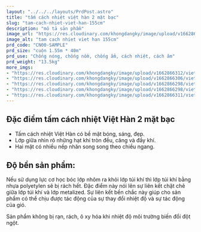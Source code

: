 ```yaml
---
layout: "../../../layouts/PrdPost.astro"
title: "tấm cách nhiệt việt hàn 2 mặt bạc"
slug: "tam-cach-nhiet-viet-han-155cm"
description: "mô tả sản phẩm"
image_url: "https://res.cloudinary.com/khongdangky/image/upload/v1662866298/viethan/sp/cn/e154a043f3ce36906fdf_qil2vx.jpg"
image_alt: "tam cach nhiet viet han 155cm"
prd_code: "CN00-SAMPLE"
prd_size: "cuộn 1.55m * 40m"
prd_use: "Chống nóng, chống nồm, chống ẩm, cách nhiệt, cách âm"
prd_weight: "13.5kg"
more_imgs:
- "https://res.cloudinary.com/khongdangky/image/upload/v1662866312/viethan/sp/cn/aWzhcxXw_oxsrrs.jpg"
- "https://res.cloudinary.com/khongdangky/image/upload/v1662866306/viethan/sp/cn/jwuuPSDA_nspsxt.jpg"
- "https://res.cloudinary.com/khongdangky/image/upload/v1662866298/viethan/sp/cn/09f06d1f3e92fbcca283_y6hvln.jpg"
- "https://res.cloudinary.com/khongdangky/image/upload/v1662866298/viethan/sp/cn/e154a043f3ce36906fdf_qil2vx.jpg"
- "https://res.cloudinary.com/khongdangky/image/upload/v1662866311/viethan/sp/cn/c_5OdRGw_jmza16.jpg"
---
```


## Đặc điểm tấm cách nhiệt Việt Hàn 2 mặt bạc

- Tấm cách nhiệt Việt Hàn có bề mặt bóng, sáng, đẹp.
- Lớp giữa nhìn rõ những hạt khí tròn đều, căng và đầy khí.
- Hai mặt có nhiều nếp nhăn song song theo chiều ngang.

## Độ bền sản phẩm:

Nếu sử dụng lực cơ học bóc lớp nhôm ra khỏi lớp túi khí thì lớp túi khí bằng nhựa polyetylen sẽ bị rách hết. Đặc điểm này nói lên sự liên kết chặt chẽ giữa lớp túi khí và lớp metalized. Sự liên kết bền chắc này giúp cho sản phẩm có thể chịu được tác động của sự thay đổi nhiệt độ và sự tác động của gió.

Sản phẩm không bị rạn, rách, ô xy hóa khi nhiệt độ môi trường biến đổi đột ngột.